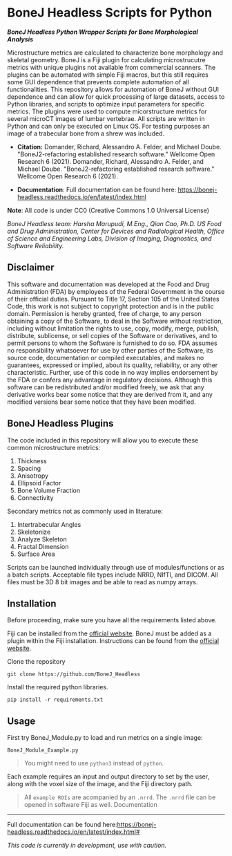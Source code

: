 
BoneJ Headless Scripts for Python 
===========

***BoneJ Headless Python Wrapper Scripts for Bone Morphological Analysis***

Microstructure metrics are calculated to characterize bone morphology and skeletal geometry. BoneJ is a Fiji plugin for calculating microstrucutre metrics with unique plugins not available from commercial scanners. The plugins can be automated with simple Fiji macros, but this still requires some GUI dependence that prevents complete automation of all functionalities. This repository allows for automation of BoneJ without GUI dependence and can allow for quick processing of large datasets, access to Python libraries, and scripts to optimize input parameters for specific metrics. The plugins were used to compute micorstructure metrics for several microCT images of lumbar vertebrae. All scripts are written in Python and can only be executed on Linux OS. For testing purposes an image of a trabecular bone from a shrew was included. 

* **Citation:** Domander, Richard, Alessandro A. Felder, and Michael Doube. "BoneJ2-refactoring established research software." Wellcome Open Research 6 (2021).
Domander, Richard, Alessandro A. Felder, and Michael Doube. "BoneJ2-refactoring established research software." Wellcome Open Research 6 (2021).


* **Documentation**: Full documentation can be found here: https://bonej-headless.readthedocs.io/en/latest/index.html

**Note**: All code is under CC0 (Creative Commons 1.0 Universal License) 

*BoneJ Headless team: Harsha Marupudi, M.Eng., Qian Cao, Ph.D. 
US Food and Drug Administration, Center for Devices and Radiological Health, Office of Science and Engineering Labs, Division of Imaging, Diagnostics, and Software Reliability.*

Disclaimer
----------

This software and documentation was developed at the Food and Drug Administration (FDA) by employees of the Federal Government in the course of their official duties. Pursuant to Title 17, Section 105 of the United States Code, this work is not subject to copyright protection and is in the public domain. Permission is hereby granted, free of charge, to any person obtaining a copy of the Software, to deal in the Software without restriction, including without limitation the rights to use, copy, modify, merge, publish, distribute, sublicense, or sell copies of the Software or derivatives, and to permit persons to whom the Software is furnished to do so. FDA assumes no responsibility whatsoever for use by other parties of the Software, its source code, documentation or compiled executables, and makes no guarantees, expressed or implied, about its quality, reliability, or any other characteristic. Further, use of this code in no way implies endorsement by the FDA or confers any advantage in regulatory decisions. Although this software can be redistributed and/or modified freely, we ask that any derivative works bear some notice that they are derived from it, and any modified versions bear some notice that they have been modified. 

BoneJ Headless Plugins
-------------------
The code included in this repository will allow you to execute these common microstructure metrics:

1. Thickness
2. Spacing
3. Anisotropy
4. Ellipsoid Factor
5. Bone Volume Fraction 
6. Connectivity

Secondary metrics not as commonly used in literature: 
1. Intertrabecular Angles 
2. Skeletonize 
3. Analyze Skeleton 
4. Fractal Dimension
5. Surface Area

Scripts can be launched individually through use of modules/functions or as a batch scripts. Acceptable file types include NRRD, NIfTI, and DICOM. All files must be 3D 8 bit images and be able to read as numpy arrays. 
  
Installation
------------

Before proceeding, make sure you have all the requirements listed above.

Fiji can be installed from the [official website](https://imagej.net/software/fiji/downloads). 
BoneJ must be added as a plugin within the Fiji installation. Instructions can be found from the [official website](https://imagej.net/plugins/bonej#installation).

Clone the repository 

`git clone https://github.com/BoneJ_Headless`

Install the required python libraries. 

`pip install -r requirements.txt`

Usage
-----

First try BoneJ_Module.py to load and run metrics on a single image:

`BoneJ_Module_Example.py`

> You might need to use `python3` instead of `python`.

Each example requires an input and output directory to set by the user, along with the voxel size of the image, and the Fiji directory path. 

> All ``example ROIs`` are acompanied by an ``.nrrd``. The ``.nrrd`` file can be opened in software Fiji as well. 
Documentation
-------------

Full documentation can be found here:https://bonej-headless.readthedocs.io/en/latest/index.html#

*This code is currently in development, use with caution.*


